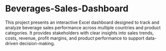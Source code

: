 # Beverages-Sales-Dashboard
This project presents an interactive Excel dashboard designed to track and analyze beverage sales performance across multiple countries and product categories. It provides stakeholders with clear insights into sales trends, costs, revenue, profit margins, and product performance to support data-driven decision-making.
